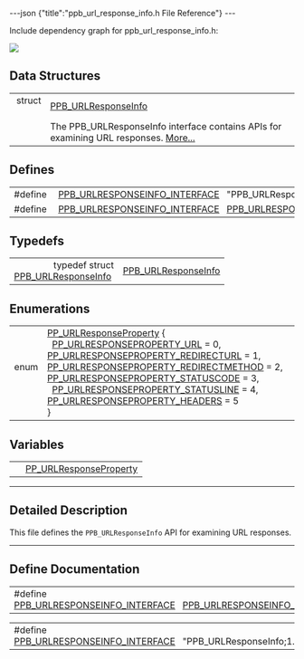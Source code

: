 ---json {"title":"ppb\_url\_response\_info.h File Reference"} ---

Include dependency graph for ppb\_url\_response\_info.h:

![](/docs/native-client/pepper_dev/c/ppb__url__response__info_8h__incl.png)

Data Structures
---------------

<table><tbody><tr class="odd"><td style="text-align: right;">struct  </td><td><a href="/docs/native-client/pepper_dev/c/struct_p_p_b___u_r_l_response_info__1__0/" class="el">PPB_URLResponseInfo</a></td></tr><tr class="even"><td style="text-align: right;"> </td><td>The PPB_URLResponseInfo interface contains APIs for examining URL responses. <a href="/docs/native-client/pepper_dev/c/struct_p_p_b___u_r_l_response_info__1__0#details">More...</a><br />
</td></tr></tbody></table>

Defines
-------

<table><tbody><tr class="odd"><td style="text-align: right;">#define </td><td><a href="/docs/native-client/pepper_dev/c/ppb__url__response__info_8h#a3703eb2a16b1386517bcd3d7074e94ff" class="el">PPB_URLRESPONSEINFO_INTERFACE</a>   "PPB_URLResponseInfo;1.0"</td></tr><tr class="even"><td style="text-align: right;">#define </td><td><a href="/docs/native-client/pepper_dev/c/ppb__url__response__info_8h#a788cf0f4f93d8cbfbc834b5921188f35" class="el">PPB_URLRESPONSEINFO_INTERFACE</a>   <a href="/docs/native-client/pepper_dev/c/ppb__url__response__info_8h#a3703eb2a16b1386517bcd3d7074e94ff" class="el">PPB_URLRESPONSEINFO_INTERFACE</a></td></tr></tbody></table>

Typedefs
--------

<table><tbody><tr class="odd"><td style="text-align: right;">typedef struct<br />
<a href="/docs/native-client/pepper_dev/c/struct_p_p_b___u_r_l_response_info__1__0/" class="el">PPB_URLResponseInfo</a> </td><td><a href="/docs/native-client/pepper_dev/c/group___interfaces#gad63e57584aea115126b6922b141cf745" class="el">PPB_URLResponseInfo</a></td></tr></tbody></table>

Enumerations
------------

<table><tbody><tr class="odd"><td style="text-align: right;">enum  </td><td><a href="/docs/native-client/pepper_dev/c/group___enums#ga642e6199b27df69aad84aff5597041e0" class="el">PP_URLResponseProperty</a> {<br />
  <a href="/docs/native-client/pepper_dev/c/group___enums#gga642e6199b27df69aad84aff5597041e0a805e0970808bd8d36cb02171dca7a734" class="el">PP_URLRESPONSEPROPERTY_URL</a> = 0, <a href="/docs/native-client/pepper_dev/c/group___enums#gga642e6199b27df69aad84aff5597041e0aaaba524cc005207e2f226400e6a14d8e" class="el">PP_URLRESPONSEPROPERTY_REDIRECTURL</a> = 1, <a href="/docs/native-client/pepper_dev/c/group___enums#gga642e6199b27df69aad84aff5597041e0abc45cd41ad54d2350626651b34db6927" class="el">PP_URLRESPONSEPROPERTY_REDIRECTMETHOD</a> = 2, <a href="/docs/native-client/pepper_dev/c/group___enums#gga642e6199b27df69aad84aff5597041e0abc04191395637d0a4858657f2edd1ce3" class="el">PP_URLRESPONSEPROPERTY_STATUSCODE</a> = 3,<br />
  <a href="/docs/native-client/pepper_dev/c/group___enums#gga642e6199b27df69aad84aff5597041e0a0224e3907e7efc9ff8d916b0cb7b3287" class="el">PP_URLRESPONSEPROPERTY_STATUSLINE</a> = 4, <a href="/docs/native-client/pepper_dev/c/group___enums#gga642e6199b27df69aad84aff5597041e0a45c014f3cb40e884677387855c3d977b" class="el">PP_URLRESPONSEPROPERTY_HEADERS</a> = 5<br />
}</td></tr></tbody></table>

Variables
---------

<table><tbody><tr class="odd"><td style="text-align: right;"> </td><td><a href="/docs/native-client/pepper_dev/c/group___enums#ga642e6199b27df69aad84aff5597041e0" class="el">PP_URLResponseProperty</a></td></tr></tbody></table>

------------------------------------------------------------------------

<span id="details" class="anchor" style="margin: 0;"></span>

Detailed Description
--------------------

This file defines the `PPB_URLResponseInfo` API for examining URL responses.

------------------------------------------------------------------------

Define Documentation
--------------------

<span id="a788cf0f4f93d8cbfbc834b5921188f35" class="anchor" style="margin: 0;"></span>

<table><tbody><tr class="odd"><td>#define <a href="/docs/native-client/pepper_dev/c/ppb__url__response__info_8h#a788cf0f4f93d8cbfbc834b5921188f35" class="el">PPB_URLRESPONSEINFO_INTERFACE</a>   <a href="/docs/native-client/pepper_dev/c/ppb__url__response__info_8h#a3703eb2a16b1386517bcd3d7074e94ff" class="el">PPB_URLRESPONSEINFO_INTERFACE</a></td></tr></tbody></table>

<span id="a3703eb2a16b1386517bcd3d7074e94ff" class="anchor" style="margin: 0;"></span>

<table><tbody><tr class="odd"><td>#define <a href="/docs/native-client/pepper_dev/c/ppb__url__response__info_8h#a3703eb2a16b1386517bcd3d7074e94ff" class="el">PPB_URLRESPONSEINFO_INTERFACE</a>   "PPB_URLResponseInfo;1.0"</td></tr></tbody></table>
